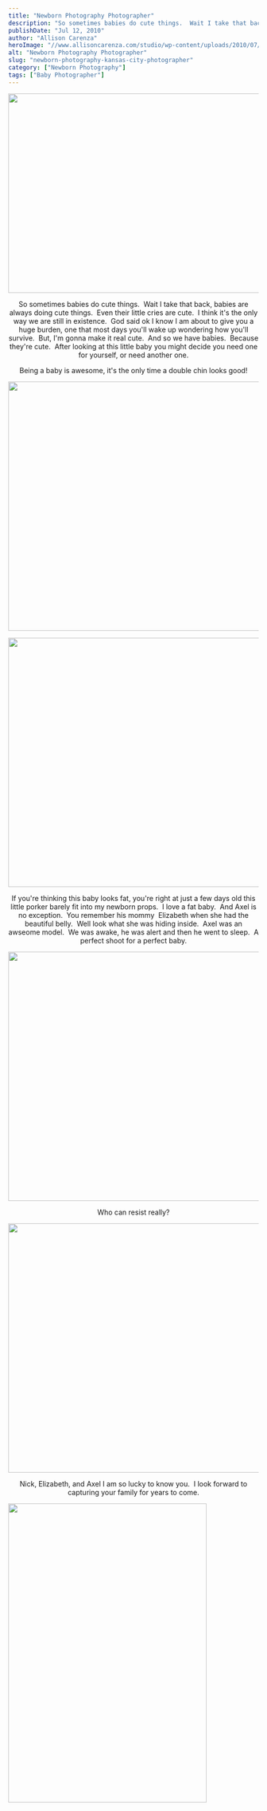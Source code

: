 ```yaml
---
title: "Newborn Photography Photographer"
description: "So sometimes babies do cute things.  Wait I take that back, babies are always doing cute things.  Even their little "
publishDate: "Jul 12, 2010"
author: "Allison Carenza"
heroImage: "//www.allisoncarenza.com/studio/wp-content/uploads/2010/07/eliz1.jpg"
alt: "Newborn Photography Photographer"
slug: "newborn-photography-kansas-city-photographer"
category: ["Newborn Photography"]
tags: ["Baby Photographer"]
---
```


<p><a rel="attachment wp-att-1052" href="http://www.allisoncarenza.com/archives/1051/eliz1"><img class="aligncenter size-full wp-image-1052" title="eliz1" src="http://www.allisoncarenza.com/studio/wp-content/uploads/2010/07/eliz1.jpg" alt="" width="600" height="400" srcset="/media/eliz1.jpg 600w, /media/eliz1-300x200.jpg 300w" sizes="(max-width: 600px) 100vw, 600px" /></a></p>
<p style="text-align: center;">So sometimes babies do cute things.  Wait I take that back, babies are always doing cute things.  Even their little cries are cute.  I think it&apos;s the only way we are still in existence.  God said ok I know I am about to give you a huge burden, one that most days you&apos;ll wake up wondering how you&apos;ll survive.  But, I&apos;m gonna make it real cute.  And so we have babies.  Because they&apos;re cute.  After looking at this little baby you might decide you need one for yourself, or need another one.</p>
<p style="text-align: center;">Being a baby is awesome, it&apos;s the only time a double chin looks good!</p>
<p><a rel="attachment wp-att-1056" href="http://www.allisoncarenza.com/archives/1051/eliz5"><img class="aligncenter size-full wp-image-1056" title="eliz5" src="http://www.allisoncarenza.com/studio/wp-content/uploads/2010/07/eliz5.jpg" alt="" width="750" height="500" srcset="/media/eliz5.jpg 750w, /media/eliz5-300x200.jpg 300w" sizes="(max-width: 750px) 100vw, 750px" /></a></p>
<p><a rel="attachment wp-att-1054" href="http://www.allisoncarenza.com/archives/1051/eliz3"><img class="aligncenter size-full wp-image-1054" title="eliz3" src="http://www.allisoncarenza.com/studio/wp-content/uploads/2010/07/eliz3.jpg" alt="" width="751" height="500" srcset="/media/eliz3.jpg 751w, /media/eliz3-300x200.jpg 300w" sizes="(max-width: 751px) 100vw, 751px" /></a></p>
<p style="text-align: center;">If you&apos;re thinking this baby looks fat, you&apos;re right at just a few days old this little porker barely fit into my newborn props.  I love a fat baby.  And Axel is no exception.  You remember his mommy  Elizabeth when she had the beautiful belly.  Well look what she was hiding inside.  Axel was an awseome model.  We was awake, he was alert and then he went to sleep.  A perfect shoot for a perfect baby.</p>
<p><a rel="attachment wp-att-1053" href="http://www.allisoncarenza.com/archives/1051/eliz2"><img class="aligncenter size-full wp-image-1053" title="eliz2" src="http://www.allisoncarenza.com/studio/wp-content/uploads/2010/07/eliz2.jpg" alt="" width="750" height="500" srcset="/media/eliz2.jpg 750w, /media/eliz2-300x200.jpg 300w" sizes="(max-width: 750px) 100vw, 750px" /></a></p>
<p style="text-align: center;">Who can resist really?</p>
<p><a rel="attachment wp-att-1055" href="http://www.allisoncarenza.com/archives/1051/eliz4"><img class="aligncenter size-full wp-image-1055" title="eliz4" src="http://www.allisoncarenza.com/studio/wp-content/uploads/2010/07/eliz4.jpg" alt="" width="750" height="500" srcset="/media/eliz4.jpg 750w, /media/eliz4-300x200.jpg 300w" sizes="(max-width: 750px) 100vw, 750px" /></a><a rel="attachment wp-att-1057" href="http://www.allisoncarenza.com/archives/1051/eliz6"></a></p>
<p style="text-align: center;">Nick, Elizabeth, and Axel I am so lucky to know you.  I look forward to capturing your family for years to come.</p>
<p><a rel="attachment wp-att-1057" href="http://www.allisoncarenza.com/archives/1051/eliz6"><img class="aligncenter size-full wp-image-1057" title="eliz6" src="http://www.allisoncarenza.com/studio/wp-content/uploads/2010/07/eliz6.jpg" alt="" width="399" height="600" srcset="/media/eliz6.jpg 399w, /media/eliz6-200x300.jpg 200w" sizes="(max-width: 399px) 100vw, 399px" /></a></p>
